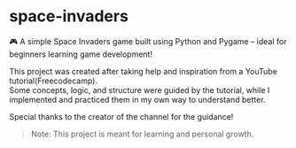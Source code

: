 # space-invaders
🎮 A simple Space Invaders game built using Python and Pygame – ideal for beginners learning game development!

This project was created after taking help and inspiration from a YouTube tutorial(Freecodecamp).  
Some concepts, logic, and structure were guided by the tutorial, while I implemented and practiced them in my own way to understand better.

Special thanks to the creator of the channel for the guidance!

> Note: This project is meant for learning and personal growth.
